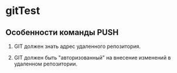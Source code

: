 # gitTest

## Особенности команды PUSH

1. GIT должен знать адрес удаленного репозитория.

2. GIT должен быть "авторизованный" на внесение изменений в удаленном репозитории.

